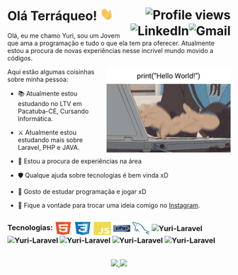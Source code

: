 <h1 style="display: inline_block">Olá Terráqueo! <img src="https://raw.githubusercontent.com/ABSphreak/ABSphreak/master/gifs/Hi.gif" width="30px">
  
  <img src="https://komarev.com/ghpvc/?username=YuriBreno&label=Profile%20views&color=0e75b6&style=flat-square&color=blue" align="right" title="Visualizacões de perfil" alt="Profile views" />

  <a href="mailto:yuribreno288@gmail.com">
      <img src="https://img.shields.io/badge/-Gmail-c14438?style=flat-square&logo=Gmail&logoColor=white" align="right" title="Envie-me um email" alt="Gmail">
  </a>

  <a href="https://www.linkedin.com/in/yuri-breno-698981241/">
      <img src="https://img.shields.io/badge/-LinkedIn-blue?style=flat-square&logo=Linkedin&logoColor=white" align="right" title="Rede social" alt="LinkedIn">
  </a>
</h1>

Olá, eu me chamo Yuri, sou um Jovem que ama a programação e tudo o que ela tem pra oferecer.
Atualmente estou a procura de novas experiências nesse incrivel mundo movido a códigos.

<img align="right" width="280px" src="/gifs/coding-anime.gif"/>


Aqui estão algumas coisinhas sobre minha pessoa:
* 📚 Atualmente estou estudando no LTV em Pacatuba-CE, Cursando Informática.
* ⚔ Atualmente estou estudando mais sobre Laravel, PHP e JAVA.
* 🏹 Estou a procura de experiências na área 
* 🛡 Qualque ajuda sobre tecnologias é bem vinda xD 
* 💬 Gosto de estudar programaçãa e jogar xD
* 💾 Fique a vontade para trocar uma ideia comigo no [Instagram](https://www.instagram.com/theyur1/).
  
  ##
  
<div style="display: inline_block">
  <h3>Tecnologias:  
  <img align="center" alt="Yuri-HTML" height="30" width="40" src="https://raw.githubusercontent.com/devicons/devicon/master/icons/html5/html5-original.svg">
  <img align="center" alt="Yuri-CSS" height="30" width="40" src="https://raw.githubusercontent.com/devicons/devicon/master/icons/css3/css3-original.svg">
  <img align="center" alt="Yuri-Js" height="30" width="40" src="https://raw.githubusercontent.com/devicons/devicon/master/icons/javascript/javascript-plain.svg">
  <img align="center" alt="Yuri-PHP" height="30" width="40" src="https://raw.githubusercontent.com/devicons/devicon/master/icons/php/php-original.svg">
  <img align="center" alt="Yuri-MySQL" height="30" width="40" src="https://raw.githubusercontent.com/devicons/devicon/master/icons/mysql/mysql-original.svg">
  <img align="center" alt="Yuri-Laravel" height="30" width="40" src="https://cdn.jsdelivr.net/gh/devicons/devicon/icons/laravel/laravel-plain-wordmark.svg" />
  <img align="center" alt="Yuri-Laravel" height="30" width="40" src="https://cdn.jsdelivr.net/gh/devicons/devicon/icons/java/java-original.svg" />
  <img align="center" alt="Yuri-Laravel" height="30" width="40" src="https://cdn.jsdelivr.net/gh/devicons/devicon/icons/bootstrap/bootstrap-original.svg" />
  <img align="center" alt="Yuri-Laravel" height="30" width="40"src="https://cdn.jsdelivr.net/gh/devicons/devicon/icons/android/android-original-wordmark.svg" />
  <img align="center" alt="Yuri-Laravel" height="30" width="40" src="https://cdn.jsdelivr.net/gh/devicons/devicon/icons/androidstudio/androidstudio-original-wordmark.svg" />


  </h3>
</div>
<br>


  

<div align="center">
  <a href="https://github.com/rafaballerini">
  <img height="180em" src="https://github-readme-stats.vercel.app/api?username=YuriBreno&show_icons=true&theme=dracula&include_all_commits=true&count_private=true"/>
  <img height="180em" src="https://github-readme-stats.vercel.app/api/top-langs/?username=YuriBreno&layout=compact&langs_count=7&theme=dracula"/>
</div>
